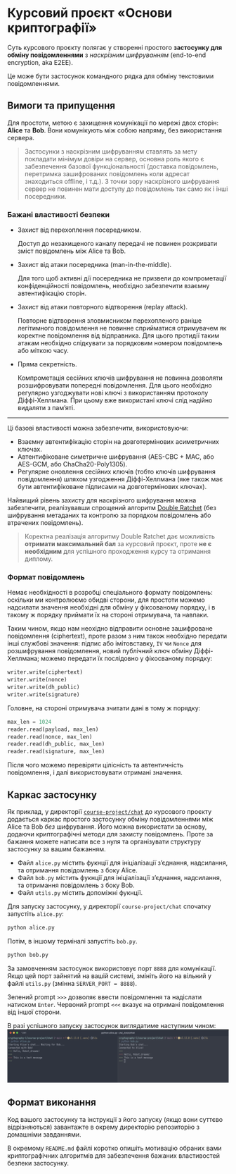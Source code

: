 # Курсовий проєкт «Основи криптографії»

Суть курсового проєкту полягає у створенні простого **застосунку для обміну повідомленнями** з
_наскрізним шифруванням_ (end-to-end encryption, aka E2EE).

Це може бути застосунок командного рядка для обміну текстовими повідомленнями.

## Вимоги та припущення

Для простоти, метою є захищення комунікації по мережі двох сторін: **Alice** та **Bob**. Вони комунікують
між собою напряму, без використання сервера.

> Застосунки з наскрізним шифруванням ставлять за мету покладати мінімум довіри на сервер, основна роль
> якого є забезпечення базової функціональності (доставка повідомлень, перетримка зашифрованих повідомлень
> коли адресат знаходиться offline, і т.д.). З точки зору наскрізного шифрування сервер не повинен
> мати доступу до повідомлень так само як і інші посередники.

### Бажані властивості безпеки

* Захист від перехоплення посередником.

  Доступ до незахищеного каналу передачі не повинен розкривати зміст повідомлень між Alice та Bob.

* Захист від атаки посередника (man-in-the-middle).

  Для того щоб активні дії посередника не призвели до компрометації конфіденційності повідомлень,
  необхідно забезпечити взаємну автентифікацію сторін.

* Захист від атаки повторного відтворення (replay attack).

  Повторне відтворення зловмисником перехопленого раніше легітимного повідомлення не повинне сприйматися отримувачем як коректне повідомлення від відправника.
  Для цього протидії таким атакам необхідно слідкувати за порядковим номером повідомлень або міткою часу.

* Пряма секретність.

  Компрометація сесійних ключів шифрування не повинна дозволяти розшифровувати попередні повідомлення.
  Для цього необхідно регулярно узгоджувати нові ключі з використанням протоколу Діффі-Хеллмана.
  При цьому вже використані ключі слід надійно видаляти з памʼяті.

---

Ці базові властивості можна забезпечити, використовуючи:

* Взаємну автентифікацію сторін на довготермінових асиметричних ключах.
* Автентифіковане симетричне шифрування (AES-CBC + MAC, або AES-GCM, або ChaCha20-Poly1305).
* Регулярне оновлення сесійних ключів (тобто ключів шифрування повідомлення) шляхом узгодження Діффі-Хеллмана 
(яке також має бути автентифіковане підписами на довготермінових ключах).

Найвищий рівень захисту для наскрізного шифрування можна забезпечити, реалізувавши спрощений алгоритм
[Double Ratchet](https://signal.org/docs/specifications/doubleratchet/) (без шифрування метаданих та контролю за порядком повідомлень або втрачених повідомлень).

> Коректна реалізація алгоритму Double Ratchet дає можливість **отримати максимальний бал** за курсовий проєкт,
> проте **не є необхідним** для успішного проходження курсу та отримання диплому.

### Формат повідомлень

Немає необхідності в розробці спеціального формату повідомлень: оскільки ми контролюємо обидві сторони,
для простоти можемо надсилати значення необхідні для обміну у фіксованому порядку, і в такому ж порядку
приймати їх на стороні отримувача, та навпаки.

Таким чином, якщо нам неохідно відправити основне зашифроване повідомлення (ciphertext), 
проте разом з ним також необхідно передати інші службові значення:
підпис або імітовставку, `IV` чи `Nonce` для розшифрування повідомлення,
новий публічний ключ обміну Діффі-Хеллмана;
можемо передати їх послідовно у фікосваному порядку:

```python
writer.write(ciphertext)
writer.write(nonce)
writer.write(dh_public)
writer.write(signature)
```

Головне, на стороні отримувача зчитати дані в тому ж порядку:

```python
max_len = 1024
reader.read(payload, max_len)
reader.read(nonce, max_len)
reader.read(dh_public, max_len)
reader.read(signature, max_len)
```

Після чого можемо перевіряти цілісність та автентичність повідомлення, і далі використовувати 
отримані значення.

## Каркас застосунку

Як приклад, у директорії [`course-project/chat`](https://github.com/robot-dreams-code/cryptography-1/tree/main/course-project/chat) до курсового проєкту додається каркас простого застосунку обміну повідомленнями між Alice та Bob _без_ шифрування.
Його можна використати за основу, додаючи криптографічні методи
для захисту повідомлень. Проте за бажання можете написати все з нуля та організувати структуру
застосунку за вашим бажанням.

* Файл `alice.py` містить фукнції для ініціалізації зʼєднання, надсилання, та отримання повідомлень
  з боку Alice. 
* Файл `bob.py` містить фукнції для ініціалізації зʼєднання, надсилання, та отримання повідомлень
  з боку Bob. 
* Файл `utils.py` містить допоміжні фукнції.

Для запуску застосунку, у директорії `course-project/chat` спочатку запустіть `alice.py`:

```bash
python alice.py
```

Потім, в іншому терміналі запустіть `bob.py`.

```bash
python bob.py
```

За замовченням застосунок використовує порт `8888` для комунікації. Якщо цей порт зайнятий на вашій системі,
змініть його на вільний у файлі `utils.py` (змінна `SERVER_PORT = 8888`).

Зелений prompt `>>>` дозволяє ввести повідомлення та надіслати натиском `Enter`.
Червоний prompt `<<<` вказує на отримані повідомлення від іншої сторони.

В разі успішного запуску застосунок виглядатиме наступним чином:
![робота каркасу для обміну повідомленнями](chat.png)

## Формат виконання

Код вашого застосунку та інструкції з його запуску (якщо вони суттєво відрізняються)
завантажте в окрему директорію репозиторію з домашніми завданнями.

В окремому `README.md` файлі коротко опишіть мотивацію обраних вами криптографічних алгоритмів
для забезпечення бажаних властивостей безпеки застосунку.
